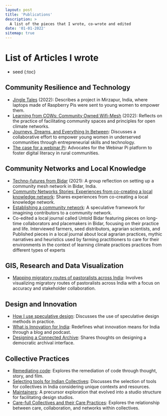 ```yaml
---
layout: post
title: 'Publications'
description: >
  A list of the pieces that I wrote, co-wrote and edited
date: '01-01-2022'
sitemap: true
---
```

# List of Articles I wrote
* seed
{:toc}


## Community Resilience and Technology
- [Jingle Tales](https://criticalcode.recipes/contributions/jingle-tales) (2022): Describes a project in Mirzapur, India, where laptops made of Raspberry Pis were sent to young women to empower them.
- [Learning from COWs: Community Owned Wifi-Mesh](https://branch.climateaction.tech/issues/issue-4/cows/) (2022): Reflects on the practice of facilitating community spaces and principles for open climate networks.
- [Journeys, Dreams, and Everything In Between](https://blog.janastu.org/journeys-dreams-and-everything-in-between/): Discusses a collaborative effort to empower young women in underserved communities through entrepreneurial skills and technology.
- [The case for a webinar Pi](https://blog.janastu.org/a-case-for-a-webinar-pi/): Advocates for the Webinar Pi platform to foster digital literacy in rural communities.

## Community Networks and Local Knowledge
- [Techno-futures from Bidar](https://one.compost.digital/fertile-technofutures-from-bidar/) (2021): A group reflection on setting up a community mesh network in Bidar, India.
- [Community Networks Stories: Experiences from co-creating a local knowledge network](https://www.apc.org/en/blog/community-networks-stories-experiences-co-creating-local-knowledge-network): Shares experiences from co-creating a local knowledge network.
- [Establishing a community network](https://khattamicah.xyz/portfolio/research-and-writing/writing/2022-01-01-Establishing-a-Community-Based-Generative-Wifi-Mesh-Network/): A speculative framework for imagining contributors to a community network.
- Co-edited a local journal called Untold Bidar featuring pieces on long-time collaborators and placemakers in Bidar, focusing on their practice and life. Interviewed farmers, seed distributors, agrarian scientists, and Published pieces in a local journal about local agrarian practices, mythic narratives and heuristics used by farming practitioners to care for their environments in the context of learning climate practices practices from different types of experts

## GIS, Research and Data Visualization
- [Mapping migratory routes of pastoralists across India](https://blog.janastu.org/mapping-migratory-routes-of-pastoralists/): Involves visualizing migratory routes of pastoralists across India with a focus on accuracy and stakeholder collaboration.

## Design and Innovation
- [How I use speculative design](https://khattamicah.xyz/portfolio/research-and-writing/writing/2022-02-01-How-I-use-Speculative-Design-in-my-practice/): Discusses the use of speculative design methods in practice.
- [What is Innovation for India](https://khattamicah.xyz/portfolio/research-and-writing/writing/2019-02-01-What-is-Innovation-for-India/): Redefines what innovation means for India through a blog and podcast.
- [Designing a Connected Archive](https://khattamicah.xyz/portfolio/research-and-writing/writing/2019-02-01-Designing-for-an-Archival-Interface/): Shares thoughts on designing a democratic archival interface.

## Collective Practices
- [Remediating code](https://khattamicah.xyz/portfolio/research-and-writing/writing/2021-01-01-Remediating-code-through-thought-story-and-film/): Explores the remediation of code through thought, story, and film.
- [Selecting tools for Indian Collectives](https://khattamicah.xyz/portfolio/research-and-writing/writing/2021-01-01-Checklist-for-Selecting-Tools-for-Indian-Collectives/): Discusses the selection of tools for collectives in India considering unique contexts and resources.
- [Maintainers](https://khattamicah.xyz/portfolio/research-and-writing/writing/2020-01-01-Maintainers/): A precursor exploration that evolved into a studio structure for facilitating design studios.
- [Care-full Collectives and their Care Practices](https://khattamicah.xyz/portfolio/research-and-writing/writing/2020-01-01-Carefull-Collectives-and-their-Care-Practices/): Explores the relationship between care, collaboration, and networks within collectives.
